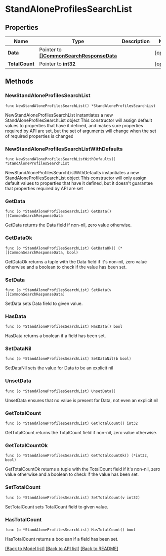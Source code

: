 # StandAloneProfilesSearchList

## Properties

Name | Type | Description | Notes
------------ | ------------- | ------------- | -------------
**Data** | Pointer to [**[]CommonSearchResponseData**](CommonSearchResponseData.md) |  | [optional] 
**TotalCount** | Pointer to **int32** |  | [optional] 

## Methods

### NewStandAloneProfilesSearchList

`func NewStandAloneProfilesSearchList() *StandAloneProfilesSearchList`

NewStandAloneProfilesSearchList instantiates a new StandAloneProfilesSearchList object
This constructor will assign default values to properties that have it defined,
and makes sure properties required by API are set, but the set of arguments
will change when the set of required properties is changed

### NewStandAloneProfilesSearchListWithDefaults

`func NewStandAloneProfilesSearchListWithDefaults() *StandAloneProfilesSearchList`

NewStandAloneProfilesSearchListWithDefaults instantiates a new StandAloneProfilesSearchList object
This constructor will only assign default values to properties that have it defined,
but it doesn't guarantee that properties required by API are set

### GetData

`func (o *StandAloneProfilesSearchList) GetData() []CommonSearchResponseData`

GetData returns the Data field if non-nil, zero value otherwise.

### GetDataOk

`func (o *StandAloneProfilesSearchList) GetDataOk() (*[]CommonSearchResponseData, bool)`

GetDataOk returns a tuple with the Data field if it's non-nil, zero value otherwise
and a boolean to check if the value has been set.

### SetData

`func (o *StandAloneProfilesSearchList) SetData(v []CommonSearchResponseData)`

SetData sets Data field to given value.

### HasData

`func (o *StandAloneProfilesSearchList) HasData() bool`

HasData returns a boolean if a field has been set.

### SetDataNil

`func (o *StandAloneProfilesSearchList) SetDataNil(b bool)`

 SetDataNil sets the value for Data to be an explicit nil

### UnsetData
`func (o *StandAloneProfilesSearchList) UnsetData()`

UnsetData ensures that no value is present for Data, not even an explicit nil
### GetTotalCount

`func (o *StandAloneProfilesSearchList) GetTotalCount() int32`

GetTotalCount returns the TotalCount field if non-nil, zero value otherwise.

### GetTotalCountOk

`func (o *StandAloneProfilesSearchList) GetTotalCountOk() (*int32, bool)`

GetTotalCountOk returns a tuple with the TotalCount field if it's non-nil, zero value otherwise
and a boolean to check if the value has been set.

### SetTotalCount

`func (o *StandAloneProfilesSearchList) SetTotalCount(v int32)`

SetTotalCount sets TotalCount field to given value.

### HasTotalCount

`func (o *StandAloneProfilesSearchList) HasTotalCount() bool`

HasTotalCount returns a boolean if a field has been set.


[[Back to Model list]](../README.md#documentation-for-models) [[Back to API list]](../README.md#documentation-for-api-endpoints) [[Back to README]](../README.md)


